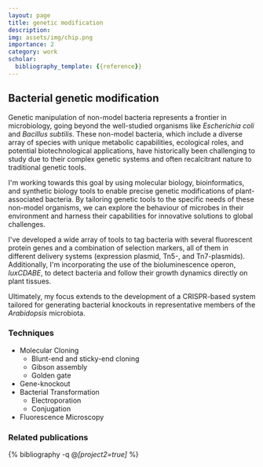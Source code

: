 ```yaml
---
layout: page
title: genetic modification
description: 
img: assets/img/chip.png
importance: 2
category: work
scholar:
  bibliography_template: {{reference}}
---
```


## Bacterial genetic modification
Genetic manipulation of non-model bacteria represents a frontier in microbiology, going beyond the well-studied organisms like *Escherichia coli* and *Bacillus subtilis*. These non-model bacteria, which include a diverse array of species with unique metabolic capabilities, ecological roles, and potential biotechnological applications, have historically been challenging to study due to their complex genetic systems and often recalcitrant nature to traditional genetic tools. 

I'm working towards this goal by using molecular biology, bioinformatics, and synthetic biology tools to enable precise genetic modifications of plant-associated bacteria. By tailoring genetic tools to the specific needs of these non-model organisms, we can explore the behaviour of microbes in their environment and harness their capabilities for innovative solutions to global challenges.

I've developed a wide array of tools to tag bacteria with several fluorescent protein genes and a combination of selection markers, all of them in different delivery systems (expression plasmid, Tn5-, and Tn7-plasmids). Additionally, I'm incorporating the use of the bioluminescence operon, *luxCDABE*, to detect bacteria and follow their growth dynamics directly on plant tissues.

Ultimately, my focus extends to the development of a CRISPR-based system tailored for generating bacterial knockouts in representative members of the *Arabidopsis* microbiota.

### Techniques
- Molecular Cloning
    - Blunt-end and sticky-end cloning
    - Gibson assembly
    - Golden gate
- Gene-knockout
- Bacterial Transformation
    - Electroporation
    - Conjugation
- Fluorescence Microscopy

### Related publications

{% bibliography -q @*[project2=true]* %}